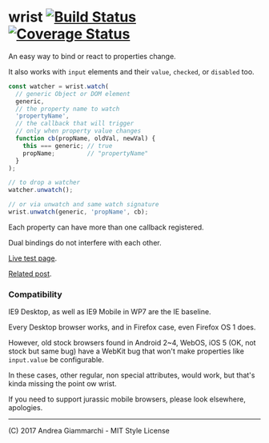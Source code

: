 # wrist [![Build Status](https://travis-ci.org/WebReflection/wrist.svg?branch=master)](https://travis-ci.org/WebReflection/wrist) [![Coverage Status](https://coveralls.io/repos/github/WebReflection/wrist/badge.svg?branch=master)](https://coveralls.io/github/WebReflection/wrist?branch=master)

An easy way to bind or react to properties change.

It also works with `input` elements and their `value`, `checked`, or `disabled` too.

```js
const watcher = wrist.watch(
  // generic Object or DOM element
  generic,
  // the property name to watch
  'propertyName',
  // the callback that will trigger
  // only when property value changes
  function cb(propName, oldVal, newVal) {
    this === generic; // true
    propName;         // "propertyName"
  }
);

// to drop a watcher
watcher.unwatch();

// or via unwatch and same watch signature
wrist.unwatch(generic, 'propName', cb);
```

Each property can have more than one callback registered.

Dual bindings do not interfere with each other.

[Live test page](https://webreflection.github.io/wrist/examples/).

[Related post](https://medium.com/@WebReflection/js-dom-data-bindings-in-2017-1545f38cfdc8#.s69edll9v).

### Compatibility

IE9 Desktop, as well as IE9 Mobile in WP7 are the IE baseline.

Every Desktop browser works, and in Firefox case, even Firefox OS 1 does.

However, old stock browsers found in Android 2~4, WebOS, iOS 5 (OK, not stock but same bug) have a WebKit bug that won't make properties like `input.value` be configurable.

In these cases, other regular, non special attributes, would work, but that's kinda missing the point ow wrist.

If you need to support jurassic mobile browsers, please look elsewhere, apologies.

- - -

(C) 2017 Andrea Giammarchi - MIT Style License
